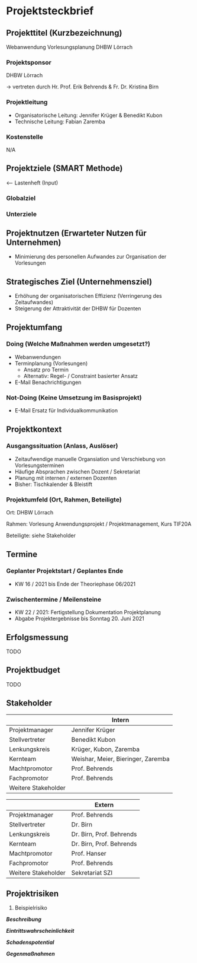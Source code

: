 # Projektsteckbrief

## Projekttitel (Kurzbezeichnung)

Webanwendung Vorlesungsplanung DHBW Lörrach

### Projektsponsor

DHBW Lörrach

-> vertreten durch Hr. Prof. Erik Behrends & Fr. Dr. Kristina Birn

### Projektleitung

- Organisatorische Leitung: Jennifer Krüger & Benedikt Kubon
- Technische Leitung: Fabian Zaremba

### Kostenstelle

N/A

## Projektziele (SMART Methode)

<-- Lastenheft (Input)

### Globalziel

### Unterziele

## Projektnutzen (Erwarteter Nutzen für Unternehmen)

- Minimierung des personellen Aufwandes zur Organisation der Vorlesungen

## Strategisches Ziel (Unternehmensziel)

- Erhöhung der organisatorischen Effizienz (Verringerung des Zeitaufwandes)
- Steigerung der Attraktivität der DHBW für Dozenten

## Projektumfang

### Doing (Welche Maßnahmen werden umgesetzt?)

- Webanwendungen
- Terminplanung (Vorlesungen)
  - Ansatz pro Termin
  - Alternativ: Regel- / Constraint basierter Ansatz
- E-Mail Benachrichtigungen

### Not-Doing (Keine Umsetzung im Basisprojekt)

- E-Mail Ersatz für Individualkommunikation

## Projektkontext

### Ausgangssituation (Anlass, Auslöser)

- Zeitaufwendige manuelle Organsiation und Verschiebung von Vorlesungsterminen
- Häufige Absprachen zwischen Dozent / Sekretariat
- Planung mit internen / externen Dozenten
- Bisher: Tischkalender & Bleistift

### Projektumfeld (Ort, Rahmen, Beteiligte)

Ort: DHBW Lörrach

Rahmen: Vorlesung Anwendungsprojekt / Projektmanagement, Kurs TIF20A

Beteiligte: siehe Stakeholder

## Termine

### Geplanter Projektstart / Geplantes Ende

- KW 16 / 2021 bis Ende der Theoriephase 06/2021

### Zwischentermine / Meilensteine

- KW 22 / 2021: Fertigstellung Dokumentation Projektplanung
- Abgabe Projektergebnisse bis Sonntag 20. Juni 2021

## Erfolgsmessung

TODO

## Projektbudget

TODO

## Stakeholder

|                      | Intern                             |
| -------------------- | ---------------------------------- |
| Projektmanager       | Jennifer Krüger                    |
| Stellvertreter       | Benedikt Kubon                     |
| Lenkungskreis        | Krüger, Kubon, Zaremba             |
| Kernteam             | Weishar, Meier, Bieringer, Zaremba |
| Machtpromotor        | Prof. Behrends                     |
| Fachpromotor         | Prof. Behrends                     |
| Weitere Stakeholder  |                                    |

|                      | Extern                   |
| -------------------- | -----------------------  |
| Projektmanager       | Prof. Behrends           |
| Stellvertreter       | Dr. Birn                 |
| Lenkungskreis        | Dr. Birn, Prof. Behrends |
| Kernteam             | Dr. Birn, Prof. Behrends |
| Machtpromotor        | Prof. Hanser             |
| Fachpromotor         | Prof. Behrends           |
| Weitere Stakeholder  | Sekretariat SZI          |

## Projektrisiken

1. Beispielrisiko

***Beschreibung***

***Eintrittswahrscheinlichkeit***

***Schadenspotential***

***Gegenmaßnahmen***
